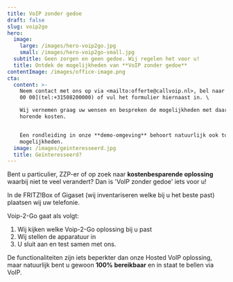```yaml
---
title: VoIP zonder gedoe
draft: false
slug: voip2go
hero:
  image:
    large: /images/hero-voip2go.jpg
    small: /images/hero-voip2go-small.jpg
  subtitle: Geen zorgen en geen gedoe. Wij regelen het voor u!
  title: Ontdek de mogelijkheden van **VoIP zonder gedoe**
contentImage: /images/office-image.png
cta:
  content: >-
    Neem contact met ons op via <mailto:offerte@callvoip.nl>, bel naar [050 820
    00 00](tel:+31508200000) of vul het formulier hiernaast in. \

    Wij vernemen graag uw wensen en bespreken de mogelijkheden met daarbij
    horende kosten. 


    Een rondleiding in onze **demo-omgeving** behoort natuurlijk ook tot de
    mogelijkheden.
  image: /images/geinteresseerd.jpg
  title: Geïnteresseerd?
---
```

Bent u particulier, ZZP-er of op zoek naar **kostenbesparende oplossing** waarbij niet te veel verandert? Dan is 'VoIP zonder gedoe' iets voor u! 

In de FRITZ!Box of Gigaset (wij inventariseren welke bij u het beste past) plaatsen wij uw telefonie. 

Voip-2-Go gaat als volgt: 

1. Wij kijken welke Voip-2-Go oplossing bij u past
2. Wij stellen de apparatuur in
3. U sluit aan en test samen met ons. 

De functionaliteiten zijn iets beperkter dan onze Hosted VoIP oplossing, maar natuurlijk bent u gewoon **100% bereikbaar** en in staat te bellen via VoIP.
